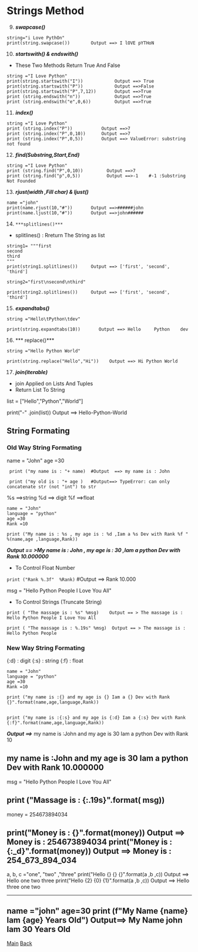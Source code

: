 # Strings Method

9. ***swapcase()***
```
string="i Love PythOn"
print(string.swapcase())        Output ==> I lOVE pYTHoN
```

10. ***startswith() & endswith()***
 - These Two Methods Return True And False
```
string ="I Love Python"
print(string.startswith("I"))            Output ==> True
print(string.startswith("P"))            Output ==>False   
print(string.startswith("P",7,12))       Output ==>True
print (string.endswith("n"))             Output ==>True
print (string.endswith("e",0,6))         Output ==>True
```

11. ***index()***

```
string ="I Love Python"  
print (string.index("P"))           Output ==>7
print (string.index("P",0,10))      Output ==>7
print (string.index("P",0,5))       Output ==> ValueError: substring not found
```
12. ***find(Substring,Start,End)***

```
string ="I Love Python"
print (string.find("P",0,10))         Output ==>7
print (string.find("p",0,5))          Output ==>-1    #-1 :Substring Not Founded
```
13.  ***rjust(width ,Fill char)  & ljust()***

```
name ="john"
print(name.rjust(10,"#"))       Output ==>######john
print(name.ljust(10,"#"))       Output ==>john######
```

14.     ***splitlines()***

 - splitlines() : Rreturn The String as  list

```
string1= """first
second
third
"""
print(string1.splitlines())     Output ==> ['first', 'second', 'third']

string2="first\nsecond\nthird"

print(string2.splitlines())     Output ==> ['first', 'second', 'third']
```

15. ***expandtabs()***

```
string ="Hello\tPython\tdev"

print(string.expandtabs(10))       Output ==> Hello     Python    dev
```

16. *** replace()***
```
string ="Hello Python World"

print(string.replace("Hello","Hi"))    Output ==> Hi Python World
```

17. ***join(iterable)***
- join Applied on Lists And Tuples
- Return List To String 

list = ["Hello","Python","World"]

print("-" .join(list))             Output ==> Hello-Python-World

## String Formating
### Old Way String Formating
name = "John"
age =30

```
 print ("my name is : "+ name)  #Output  ==> my name is : John

 print ("my old is : "+ age )   #Output==> TypeError: can only concatenate str (not "int") to str
```

 %s ==>string
 %d ==> digit
 %f ==>float

```
name = "John"
language = "python"
age =30
Rank =10
   
print ("My name is : %s , my age is : %d ,Iam a %s Dev with Rank %f " %(name,age ,language,Rank))
```
***Output == >My name is : John , my age is : 30 ,Iam a python Dev with Rank 10.000000***

- To Control Float Number 

`print ("Rank %.3f"  %Rank)`    #Output ==> Rank 10.000

msg = "Hello Python People I Love You All"


- To Control Strings (Truncate String)
```
print ( "The massage is : %s" %msg)    Output == > The massage is : Hello Python People I Love You All

print ( "The massage is : %.19s" %msg)  Output == > The massage is : Hello Python People
```

### New Way String Formating

{:d} : digit 
{:s} : string 
{:f} : float
```
name = "John"
language = "python"
age =30
Rank =10

print ("my name is :{} and my age is {} Iam a {} Dev with Rank {}".format(name,age,language,Rank))
 

print ("my name is :{:s} and my age is {:d} Iam a {:s} Dev with Rank {:f}".format(name,age,language,Rank))
```

***Output ==>***
my name is :John and my age is 30 Iam a python Dev with Rank 10

my name is :John and my age is 30 Iam a python Dev with Rank 10.000000
---
msg = "Hello Python People I Love You All"

print ("Massage is : {:.19s}".format( msg))
---

money = 254673894034

print("Money is : {}".format(money))          Output ==> Money is : 254673894034
print("Money is : {:_d}".format(money))       Output ==> Money is : 254_673_894_034
---

a, b, c ="one", "two" ,"three"
print("Hello {} {} {}".format(a ,b ,c))       Output ==> Hello one two three
print("Hello {2} {0} {1}".format(a ,b ,c))    Output ==> Hello three one two

---

name ="john"
age=30
print (f"My Name {name} Iam {age} Years Old")   Output==> My Name john Iam 30 Years Old
---



[Main](./README.md)
[Back](./strings1.md)